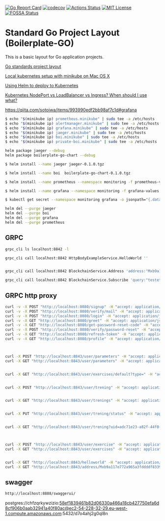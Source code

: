 [![Go Report Card](https://goreportcard.com/badge/github.com/and07/boilerplate-go)](https://goreportcard.com/report/github.com/and07/boilerplate-go)
[![codecov](https://codecov.io/gh/and07/boilerplate-go/branch/master/graph/badge.svg)](https://codecov.io/gh/and07/boilerplate-go)
[![Actions Status](https://github.com/and07/boilerplate-go/workflows/Build%20and%20Test/badge.svg)](https://github.com/and07/boilerplate-go/actions)
[![MIT License](http://img.shields.io/:license-mit-blue.svg)](LICENSE)
[![FOSSA Status](https://app.fossa.io/api/projects/git%2Bgithub.com%2Fand07%2Fboilerplate-go.svg?type=shield)](https://app.fossa.io/projects/git%2Bgithub.com%2Fand07%2Fboilerplate-go?ref=badge_shield)

# Standard Go Project Layout (Boilerplate-GO)

This is a basic layout for Go application projects. 

[Go standards project layout](https://github.com/golang-standards/project-layout)

[Local kubernetes setup with minikube on Mac OS X](https://hackernoon.com/local-kubernetes-setup-with-minikube-on-mac-os-x-eeeb1cbdc0b)

[Using Helm to deploy to Kubernetes](https://daemonza.github.io/2017/02/20/using-helm-to-deploy-to-kubernetes/)

[Kubernetes NodePort vs LoadBalancer vs Ingress? When should I use what?](https://medium.com/google-cloud/kubernetes-nodeport-vs-loadbalancer-vs-ingress-when-should-i-use-what-922f010849e0)

https://qiita.com/sotoiwa/items/993990edf2bb98af7c1d#grafana

```sh
$ echo "$(minikube ip) prometheus.minikube" | sudo tee -a /etc/hosts 
$ echo "$(minikube ip) alertmanager.minikube" | sudo tee -a /etc/hosts 
$ echo "$(minikube ip) grafana.minikube" | sudo tee -a /etc/hosts 
$ echo "$(minikube ip) jaeger.minikube" | sudo tee -a /etc/hosts
$ echo "$(minikube ip) boi.minikube" | sudo tee -a /etc/hosts
$ echo "$(minikube ip) private-boi.minikube" | sudo tee -a /etc/hosts
```


```sh
helm package jaeger --debug
helm package boilerplate-go-chart --debug
```

```sh
$ helm install --name jaeger jaeger-0.1.0.tgz

$ helm install --name boi  boilerplate-go-chart-0.1.0.tgz 

$ helm install --name prometheus --namespace monitoring -f prometheus-values.yaml stable/prometheus

$ helm install --name grafana --namespace monitoring -f grafana-values.yaml stable/grafana
```

```sh
$ kubectl get secret --namespace monitoring grafana -o jsonpath="{.data.admin-password}" | base64 --decode ; echo
```

```sh
helm del --purge jaeger
helm del --purge boi
helm del --purge grafana
helm del --purge prometheus
```

## GRPC

```sh
grpc_cli ls localhost:8842 -l 

grpc_cli call localhost:8842 HttpBodyExampleService.HelloWorld ''


grpc_cli call localhost:8842 BlockchainService.Address 'address:"Mxb9a117e772a965a3fddddf83398fd8d71bf57ff6", height:11'

grpc_cli call localhost:8842 BlockchainService.Subscribe 'query:"testete"'

```

## GRPC http proxy
```sh
curl -v -X POST "http://localhost:8080/signup" -H "accept: application/json"  --data '{"email":"tete@mail.ccc","password":"xyz", "username":"TEEST"}' 
curl -v -X POST "http://localhost:8080/verify/mail" -H "accept: application/json"  --data '{"email":"tete@mail.ccc","code":"PatwtPil"}' 
curl -v -X POST "http://localhost:8080/login" -H "accept: application/json"   --data '{"email":"tete@mail.ccc","password":"xyz"}' 
curl -v -X GET "http://localhost:8080/greet" -H "accept: application/json" -H "Authorization: Bearer access_token"
curl -v -X GET "http://localhost:8080/get-password-reset-code" -H "accept: application/json" -H "Authorization: Bearer access_token"
curl -v -X POST "http://localhost:8080/verify/password-reset" -H "accept: application/json"  --data '{"email":"tete@mail.ccc","code":"fsfykSBG"}' 
curl -v -X GET "http://localhost:8080/refresh-token" -H "accept: application/json" -H "Authorization: Bearer refresh_token"
curl -v -X GET "http://localhost:8080/profile" -H "accept: application/json" -H "Authorization: Bearer access_token"



curl -X POST "http://localhost:8843/user/parameters" -H "accept: application/json"  -H "Authorization: Bearer access_token" --data '{"weight":1,"height":2,"age":2,"gender":0,"eat":1 }'
curl -X GET "http://localhost:8843/user/parameters" -H "accept: application/json"  -H "Authorization: Bearer access_token"


curl -X GET "http://localhost:8843/user/exercises/default?type=" -H "accept: application/json"  -H "Authorization:  Bearer access_token"


curl -X POST "http://localhost:8843/user/trening" -H "accept: application/json"  -H "Authorization: Bearer access_token" --data '{"name":"sssss1","exercises":[{"name":"Exercise1","duration":"20s","relax":"20s","count":10,"numberOfSets":3,"numberOfRepetitions":15,"type":"other","uid":"","image":"https://fitseven.ru/wp-content/uploads/2020/07/uprazhneniya-na-press-velosiped.jpg","video":""},{"name":"Exercise2","duration":"20s","relax":"20s","count":10,"numberOfSets":3,"numberOfRepetitions":15,"type":"arms","uid":"","image":"https://fitseven.ru/wp-content/uploads/2020/07/uprazhneniya-na-press-skruchivaniya.jpg","video":""},{"name":"Exercise3","duration":"20s","relax":"20s","count":10,"numberOfSets":3,"numberOfRepetitions":15,"type":"other","uid":"","image":"","video":""},{"name":"Exercise4","duration":"20s","relax":"20s","count":10,"numberOfSets":3,"numberOfRepetitions":15,"type":"legs","uid":"","image":"https://fitseven.ru/wp-content/uploads/2020/07/uprazhneniya-na-press-planka.jpg","video":""},{"name":"Exercise5","duration":"20s","relax":"20s","count":10,"numberOfSets":3,"numberOfRepetitions":15,"type":"other","uid":"","image":"https://fitseven.ru/wp-content/uploads/2020/07/uprazhneniya-na-press-planka-na-rukah.jpg","video":""},{"name":"Exercise6","duration":"20s","relax":"20s","count":10,"numberOfSets":3,"numberOfRepetitions":15,"type":"arms","uid":"","image":"","video":""},{"name":"Exercise7","duration":"20s","relax":"20s","count":10,"numberOfSets":3,"numberOfRepetitions":15,"type":"legs","uid":"","image":"https://fitseven.ru/wp-content/uploads/2020/07/uprazhneniya-na-press-podyem-nog.jpg","video":""}], "interval": "30s" }'


curl -X GET "http://localhost:8843/user/trenings" -H "accept: application/json"  -H "Authorization: Bearer access_token" 


curl -X PUT "http://localhost:8843/user/trening/status" -H "accept: application/json"  -H "Authorization: Bearer access_token" --data '{ "uid":"0dde0e5c-ce0e-4432-a076-648eea6f719e","status":"Start"}'


curl -X GET "http://localhost:8843/user/trening?uid=adc71e23-a82f-44f0-b135-3abacb9f5396" -H "accept: application/json"  -H "Authorization: Bearer access_token"



curl -X POST "http://localhost:8843/user/exercise" -H "accept: application/json"  -H "Authorization: Bearer access_token" --data '{"number_of_sets":1, "number_of_repetitions": 30, "name":"sssss1"}'
curl -X GET "http://localhost:8843/user/exercises" -H "accept: application/json"  -H "Authorization: Bearer access_token"


curl -X GET "http://localhost:8843/helloworld" -H "accept: application/json"
curl -X GET "http://localhost:8843/address/Mxb9a117e772a965a3fddddf83398fd8d71bf57ff6?height=1" -H "accept: application/json"
```


## swagger

```sh
http://localhost:8888/swaggerui/
```
postgres://chfzqrkywzizio:58ef1839461b82d06330a466a18cb427750efa6d8cf906b0aab32941a40f80ac@ec2-54-228-32-29.eu-west-1.compute.amazonaws.com:5432/d7o4ahj2g0ql8n